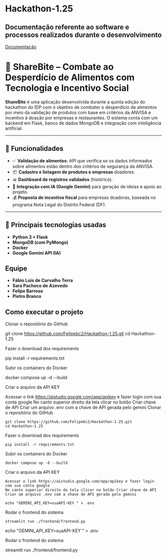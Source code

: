 # Hackathon-1.25

## Documentação referente ao software e processos realizados durante o desenvolvimento 
<p><a href="https://docs.google.com/document/d/13Mq4_E7nHVVTti5fNme2gb14C4IDbfMn1a73ul8kFL0/edit?tab=t.0#heading=h.rgn9e3azl2ay">Documentação</a></p>

# 🥗 ShareBite – Combate ao Desperdício de Alimentos com Tecnologia e Incentivo Social

**ShareBite** é uma aplicação desenvolvida durante a quinta edição do hackathon do IDP com o objetivo de combater o desperdício de alimentos por meio da validação de produtos com base em critérios da ANVISA e incentivo à doação por empresas e restaurantes. O sistema conta com um backend em Flask, banco de dados MongoDB e integração com inteligência artificial.

---

## 🚀 Funcionalidades

- ✅ **Validação de alimentos**: API que verifica se os dados informados sobre alimentos estão dentro dos critérios de segurança da ANVISA.
- 📦 **Cadastro e listagem de produtos e empresas** doadores.
- 📊 **Dashboard de registros validados** (histórico).
- 🤖 **Integração com IA (Google Gemini)** para geração de ideias e apoio ao projeto.
- 💰 **Proposta de incentivo fiscal** para empresas doadoras, baseada no programa Nota Legal do Distrito Federal (DF).

---

## 📁 Principais tecnologias usadas

- **Python 3 + Flask**
- **MongoDB (com PyMongo)**
- **Docker**
- **Google Gemini API (IA)**
  
## Equipe
- **Fábio Luis de Carvalho Terra**
- **Sara Pacheco de Azevedo**
- **Felipe Barroso**
- **Pietro Branco**

## Como executar o projeto

Clonar o repositório do GitHub

git clone https://github.com/Felipebc2/Hackathon-1.25.git
cd Hackathon-1.25

Fazer o download dos requirements

pip install -r requirements.txt

Subir os containers do Docker

docker compose up -d --build

Criar o arquivo da API KEY

Acessar o link https://aistudio.google.com/app/apikey e fazer login com sua conta google
No canto superior direito da tela clicar no botão Criar chave de API
Criar um arquivo .env com a chave de API gerada pelo gemini
Clonar o repositório do GitHub
```
git clone https://github.com/Felipebc2/Hackathon-1.25.git
cd Hackathon-1.25
```
Fazer o download dos requirements
```
pip install -r requirements.txt
```
Subir os containers do Docker
```
docker compose up -d --build
```
Criar o arquivo da API KEY
```
Acessar o link https://aistudio.google.com/app/apikey e fazer login com sua conta google
No canto superior direito da tela clicar no botão Criar chave de API
Criar um arquivo .env com a chave de API gerada pelo gemini

echo "GEMINI_API_KEY=suaAPI-KEY " > .env
```
Rodar o frontend do sistema
```
streamlit run ./frontend/frontend.py
```
echo "GEMINI_API_KEY=suaAPI-KEY " > .env

Rodar o frontend do sistema

streamlit run ./frontend/frontend.py
